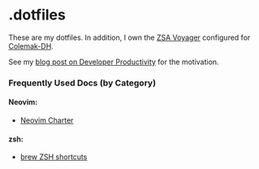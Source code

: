 # .dotfiles

These are my dotfiles. In addition, I own the [ZSA Voyager](https://www.zsa.io/) configured for [Colemak-DH](https://colemakmods.github.io/mod-dh/). 

See my [blog post on Developer Productivity](https://salm.dev/blog/3-cli-productivity/) for the motivation.

### Frequently Used Docs (by Category)
#### Neovim:
- [Neovim Charter](https://neovim.io/charter/)
#### zsh:
- [brew ZSH shortcuts](https://github.com/ohmyzsh/ohmyzsh/tree/master/plugins/brew)
